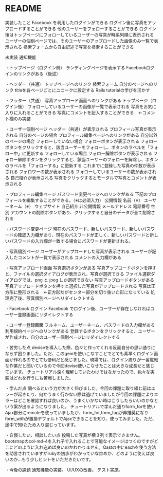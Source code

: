 # README
実装したこと
Facebook を利用したログインができる
ログイン後に写真をアップロードすることができる
他のユーザーをフォローすることができる
ログイン後はトップページにフォローしているユーザーの写真が時系列順に表示される
ユーザーの個別ページでは、そのユーザーのアップロードした画像のみ一覧で表示される
検索フォームから自由記述で写真を検索することができる

未実装
通知機能

・トップページ（ログイン前）
ランディングページを表示する
Facebookログインのリンクがある（後述）

・ヘッダー（共通）
トップページへのリンク
検索フォーム
自分のページへのリンク
titleを各ページごとにユニークに設定する
Rails tutorialの学びを活かす

・フッター（共通）
写真アップロード画面へのリンクがある
トップページ（ログイン後）
フォローしているユーザーの画像が一覧で表示される
写真をお気に入りに入れることができる
写真にコメントを記入することができる　←コメント欄のみ実装

・ユーザー個別ページ
ヘッダー（共通）が表示される
プロフィール写真が表示される
自分のページの場合
プロフィール編集ページへのリンクがある
自分以外のページの場合
フォローしていない場合
フォローボタンが表示される
フォローボタンをクリックすると、該当ユーザーをフォローし、ボタンのラベルを「フォロー中」に更新する
フォローしている場合
フォロー解除ボタンが表示される
フォロー解除ボタンをクリックすると、該当ユーザーのフォローを解除し、ボタンのラベルを「フォローする」に更新する
これまでに登録した写真の件数が表示される
フォロワーの数が表示される
フォローしているユーザーの数が表示される
自己紹介が表示される
写真をクリックするとモーダルで写真とコメントが表示される

・プロフィール編集ページ
パスワード変更ページへのリンクがある
下記のプロフィールを編集することができる。（※は必須入力）
公開情報
名前（※）
ユーザーネーム（※）
ウェブサイト
自己紹介
非公開情報
メールアドレス
電話番号
性別
アカウントの削除ボタンがあり、クリックすると自分のデータが全て削除される

・パスワード変更ページ
現在のパスワード、新しいパスワード、新しいパスワードの確認入力欄があり、現在のパスワードが正しく、新しいパスワードと新しいパスワードの入力欄が一致する場合にパスワードが更新される。

・写真個別ページ
ユーザーがアップロードした写真が表示される
ユーザーが記入したコメントが一覧で表示される
コメントの入力欄がある

・写真アップロード画面
写真選択ボタンがある
写真アップロードボタンを押すと、ファイルの選択ダイアログが表示され、写真が選択できる
ファイル選択ダイアログでは、png と jpeg しか選択できない
写真アップロードボタンがある
写真アップロードボタンを押すと選択した写真がアップロードされる
写真は正方形に整形される　←正方形だがセンター部分を切り抜いた形になっている
処理完了後、写真個別ページへリダイレクトする

・Facebook ログイン
Facebook でログイン後、ユーザーが存在しなければユーザー登録画面にリダイレクトする

・ユーザー登録画面
フルネーム、ユーザーネーム、パスワードの入力欄がある
利用規約ページへのリンクがある
登録するボタンをクリックすると、ユーザーが作成され、自分のユーザー個別ページにリダイレクトする


・苦労した点
deviseを導入した際、色々と作ってくれる反面自分の思い通りにならず困りました。ただ、このgemを使いこなすことでとても素早くログイン画面が作れるのでとても便利だと感じました。現場では、ログイン周りが一番繊細な作業だと聞いているので今回devise使いこなせたことは大きな成長だと感じています。
チュートリアル深く理解していたわけではなかったので、色々な実装はどれを行うにも苦戦しました。

・学んだ点
調べるという力が大きく伸びました。今回の課題に取り組む前はエラーが起きたり、何かうまく行かない際は逃げていましたが今回の課題によりエラーはどこを確認すれば良いのか、うまくいかない時はこうしたらいいのかなという案が出るようになりました。
チュートリアルで学んだ通りform_forを使いAjax部分にremoteを使っていましたが、form_for,form_tagが非推奨になりform_withが置換デフォルトでAjaxできることを知り、使ってみました。ただ、途中で知tたため入り混じっています。

・自慢したい、相談したい点
投稿した写真が横３列で表示できません。bootstrapのcol-md-4を入れ子で入れることで可能なイメージはつくのですがどこにどのように入れ込めば良いのかわかりません。Qastの中にeachを使う方法を助言されていますがrubyの初歩がわかっていな炒めか、どのように使えば良いのか…もう少しヒントをいただきたいです。

・今後の課題
通知機能の実装。
UI/UXの改善。
テスト実施。